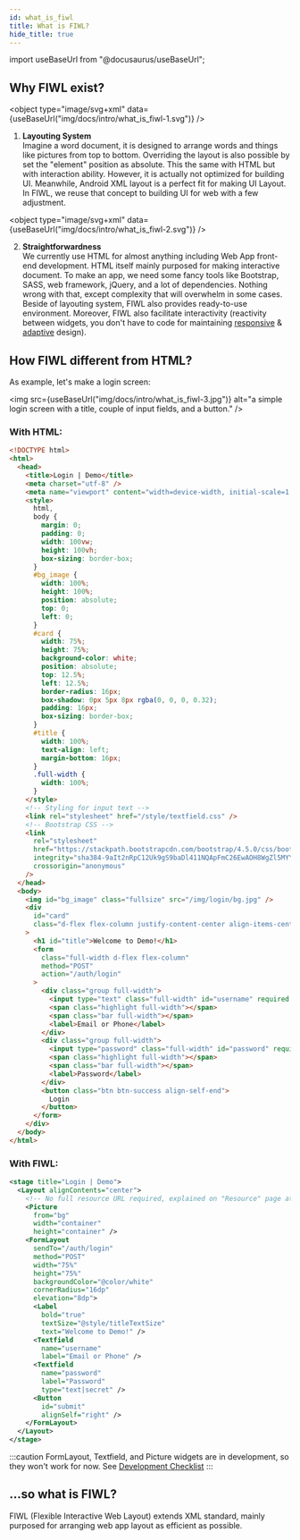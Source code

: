 ```yaml
---
id: what_is_fiwl
title: What is FIWL?
hide_title: true
---
```


import useBaseUrl from "@docusaurus/useBaseUrl";

## Why FIWL exist?

<object type="image/svg+xml" data={useBaseUrl("img/docs/intro/what_is_fiwl-1.svg")} />

1. **Layouting System**<br/>
   Imagine a word document, it is designed to arrange words and things like pictures from top to bottom. Overriding the layout is also possible by set the "element" position as absolute. This the same with HTML but with interaction ability. However, it is actually not optimized for building UI. Meanwhile, Android XML layout is a perfect fit for making UI Layout. In FIWL, we reuse that concept to building UI for web with a few adjustment.

<object type="image/svg+xml" data={useBaseUrl("img/docs/intro/what_is_fiwl-2.svg")} />

2. **Straightforwardness**<br/>
   We currently use HTML for almost anything including Web App front-end development. HTML itself mainly purposed for making interactive document. To make an app, we need some fancy tools like Bootstrap, SASS, web framework, jQuery, and a lot of dependencies. Nothing wrong with that, except complexity that will overwhelm in some cases. Beside of layouting system, FIWL also provides ready-to-use environment. Moreover, FIWL also facilitate interactivity (reactivity between widgets, you don't have to code for maintaining [responsive](https://responsivedesign.is/) & [adaptive](https://www.interaction-design.org/literature/topics/adaptive-design) design).

## How FIWL different from HTML?

As example, let's make a login screen:

<img src={useBaseUrl("img/docs/intro/what_is_fiwl-3.jpg")} alt="a simple login screen with a title, couple of input fields, and a button." />

### With HTML:

```html
<!DOCTYPE html>
<html>
  <head>
    <title>Login | Demo</title>
    <meta charset="utf-8" />
    <meta name="viewport" content="width=device-width, initial-scale=1.0" />
    <style>
      html,
      body {
        margin: 0;
        padding: 0;
        width: 100vw;
        height: 100vh;
        box-sizing: border-box;
      }
      #bg_image {
        width: 100%;
        height: 100%;
        position: absolute;
        top: 0;
        left: 0;
      }
      #card {
        width: 75%;
        height: 75%;
        background-color: white;
        position: absolute;
        top: 12.5%;
        left: 12.5%;
        border-radius: 16px;
        box-shadow: 0px 5px 8px rgba(0, 0, 0, 0.32);
        padding: 16px;
        box-sizing: border-box;
      }
      #title {
        width: 100%;
        text-align: left;
        margin-bottom: 16px;
      }
      .full-width {
        width: 100%;
      }
    </style>
    <!-- Styling for input text -->
    <link rel="stylesheet" href="/style/textfield.css" />
    <!-- Bootstrap CSS -->
    <link
      rel="stylesheet"
      href="https://stackpath.bootstrapcdn.com/bootstrap/4.5.0/css/bootstrap.min.css"
      integrity="sha384-9aIt2nRpC12Uk9gS9baDl411NQApFmC26EwAOH8WgZl5MYYxFfc+NcPb1dKGj7Sk"
      crossorigin="anonymous"
    />
  </head>
  <body>
    <img id="bg_image" class="fullsize" src="/img/login/bg.jpg" />
    <div
      id="card"
      class="d-flex flex-column justify-content-center align-items-center"
    >
      <h1 id="title">Welcome to Demo!</h1>
      <form
        class="full-width d-flex flex-column"
        method="POST"
        action="/auth/login"
      >
        <div class="group full-width">
          <input type="text" class="full-width" id="username" required />
          <span class="highlight full-width"></span>
          <span class="bar full-width"></span>
          <label>Email or Phone</label>
        </div>
        <div class="group full-width">
          <input type="password" class="full-width" id="password" required />
          <span class="highlight full-width"></span>
          <span class="bar full-width"></span>
          <label>Password</label>
        </div>
        <button class="btn btn-success align-self-end">
          Login
        </button>
      </form>
    </div>
  </body>
</html>
```

### With FIWL:

```xml
<stage title="Login | Demo">
  <Layout alignContents="center">
    <!-- No full resource URL required, explained on "Resource" page at Guide section. -->
    <Picture
      from="bg"
      width="container"
      height="container" />
    <FormLayout
      sendTo="/auth/login"
      method="POST"
      width="75%"
      height="75%"
      backgroundColor="@color/white"
      cornerRadius="16dp"
      elevation="8dp">
      <Label
        bold="true"
        textSize="@style/titleTextSize"
        text="Welcome to Demo!" />
      <Textfield
        name="username"
        label="Email or Phone" />
      <Textfield
        name="password"
        label="Password"
        type="text|secret" />
      <Button
        id="submit"
        alignSelf="right" />
    </FormLayout>
  </Layout>
</stage>
```

:::caution
FormLayout, Textfield, and Picture widgets are in development, so they won't work for now. See [Development Checklist](/docs/dev_checklist/pre_alpha)
:::

## ...so what is FIWL?

FIWL (Flexible Interactive Web Layout) extends XML standard, mainly purposed for arranging web app layout as efficient as possible.
